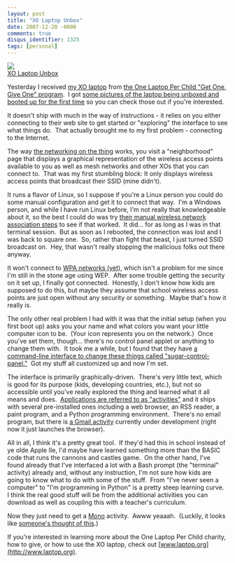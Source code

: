 ```yaml
---
layout: post
title: "XO Laptop Unbox"
date: 2007-12-20 -0800
comments: true
disqus_identifier: 1325
tags: [personal]
---
```

[![](http://lh3.google.com/travis.illig/R2nlZJJGnvE/AAAAAAAAATE/6Pi_Rqwf_7w/s160-c/XOLaptopUnbox.jpg)](http://picasaweb.google.com/travis.illig/XOLaptopUnbox)<br />[XO Laptop Unbox](http://picasaweb.google.com/travis.illig/XOLaptopUnbox)

Yesterday I received [my XO
laptop](/archive/2007/11/14/bought-my-xo-laptop.aspx) from [the One
Laptop Per Child "Get One, Give One"
program](http://www.laptopgiving.org/en/give-one-get-one.php).  I got
[some pictures of the laptop being unboxed and booted up for the first
time](http://picasaweb.google.com/travis.illig/XOLaptopUnbox) so you can
check those out if you're interested.

It doesn't ship with much in the way of instructions - it relies on you
either connecting to their web site to get started or "exploring" the
interface to see what things do.  That actually brought me to my first
problem - connecting to the Internet.

The way [the networking on the
thing](http://www.laptop.org/en/laptop/start/connecting.shtml) works,
you visit a "neighborhood" page that displays a graphical representation
of the wireless access points available to you as well as mesh networks
and other XOs that you can connect to.  That was my first stumbling
block: It only displays wireless access points that broadcast their SSID
(mine didn't).

It runs a flavor of Linux, so I suppose if you're a Linux person you
could do some manual configuration and get it to connect that way.  I'm
a Windows person, and while I have run Linux before, I'm not really that
knowledgeable about it, so the best I could do was try [their manual
wireless network association
steps](http://wiki.laptop.org/go/Manual_Wireless_Association) to see if
that worked.  It did... for as long as I was in that terminal session. 
But as soon as I rebooted, the connection was lost and I was back to
square one.  So, rather than fight that beast, I just turned SSID
broadcast on.  Hey, that wasn't really stopping the malicious folks out
there anyway.

It won't connect to [WPA networks
(yet)](http://wiki.laptop.org/go/WPA_Manual_Setting), which isn't a
problem for me since I'm still in the stone age using WEP.  After some
trouble getting the security on it set up, I finally got connected. 
Honestly, I don't know how kids are supposed to do this, but maybe they
assume that school wireless access points are just open without any
security or something.  Maybe that's how it really is.

The only other real problem I had with it was that the initial setup
(when you first boot up) asks you your name and what colors you want
your little computer icon to be.  (Your icon represents you on the
network.)  Once you've set them, though... there's no control panel
applet or anything to change them with.  It took me a while, but I found
that they have [a command-line interface to change these things called
"sugar-control-panel."](http://wiki.laptop.org/go/Sugar_Control_Panel) 
Got my stuff all customized up and now I'm set.

The interface is primarily graphically-driven.  There's very little
text, which is good for its purpose (kids, developing countries, etc.),
but not so accessible until you've really explored the thing and learned
what it all means and does.  [Applications are referred to as
"activities"](http://wiki.laptop.org/go/Activities) and it ships with
several pre-installed ones including a web browser, an RSS reader, a
paint program, and a Python programming environment.  There's no email
program, but there is [a Gmail
activity](http://wiki.laptop.org/go/Gmail) currently under development
(right now it just launches the browser).

All in all, I think it's a pretty great tool.  If they'd had this in
school instead of ye olde Apple IIe, I'd maybe have learned something
more than the BASIC code that runs the cannons and castles game.  On the
other hand, I've found already that I've interfaced a lot with a Bash
prompt (the "terminal" activity) already and, without any instruction,
I'm not sure how kids are going to know what to do with some of the
stuff.  From "I've never seen a computer" to "I'm programming in Python"
is a pretty steep learning curve.  I think the real good stuff will be
from the additional activities you can download as well as coupling this
with a teacher's curriculum.

Now they just need to get a [Mono](http://www.mono-project.com)
activity.  Awww yeaaah.  (Luckily, it looks like [someone's thought of
this](http://wiki.laptop.org/go/Mono).)

If you're interested in learning more about the One Laptop Per Child
charity, how to give, or how to use the XO laptop, check out
[www.laptop.org](http://www.laptop.org).

